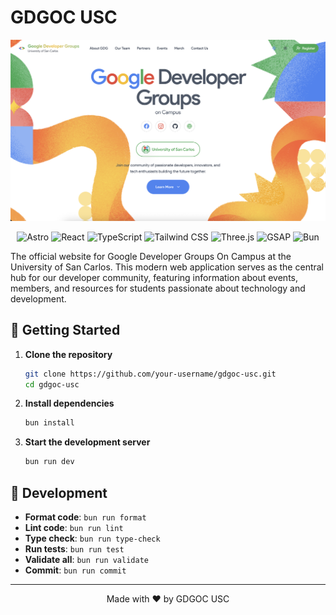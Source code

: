 # GDGOC USC

<div align="center">
  <img src="public/home_screenshot.png" alt="GDGOC USC Home Screenshot" width="800"/>
</div>

<div align="center">

![Astro](https://img.shields.io/badge/Astro-FF5D01?style=for-the-badge&logo=astro&logoColor=white)
![React](https://img.shields.io/badge/React-20232A?style=for-the-badge&logo=react&logoColor=61DAFB)
![TypeScript](https://img.shields.io/badge/TypeScript-007ACC?style=for-the-badge&logo=typescript&logoColor=white)
![Tailwind CSS](https://img.shields.io/badge/Tailwind_CSS-38B2AC?style=for-the-badge&logo=tailwind-css&logoColor=white)
![Three.js](https://img.shields.io/badge/Three.js-000000?style=for-the-badge&logo=three.js&logoColor=white)
![GSAP](https://img.shields.io/badge/GSAP-88CE02?style=for-the-badge&logo=greensock&logoColor=white)
![Bun](https://img.shields.io/badge/Bun-000000?style=for-the-badge&logo=bun&logoColor=white)

</div>
The official website for Google Developer Groups On Campus at the University of San Carlos. This
modern web application serves as the central hub for our developer community, featuring information
about events, members, and resources for students passionate about technology and development.

## 🚀 Getting Started

1. **Clone the repository**

   ```bash
   git clone https://github.com/your-username/gdgoc-usc.git
   cd gdgoc-usc
   ```

2. **Install dependencies**

   ```bash
   bun install
   ```

3. **Start the development server**
   ```bash
   bun run dev
   ```

## 🧪 Development

- **Format code**: `bun run format`
- **Lint code**: `bun run lint`
- **Type check**: `bun run type-check`
- **Run tests**: `bun run test`
- **Validate all**: `bun run validate`
- **Commit**: `bun run commit`

---

<div align="center">
  Made with ❤️ by GDGOC USC
</div>
